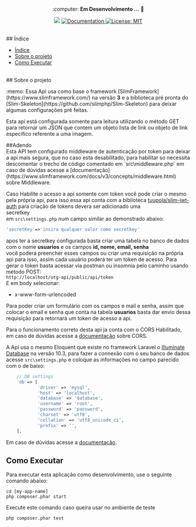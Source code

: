 <p align="center"> :computer: <strong>Em Desenvolvimento ...</strong> 🚧</p>
<p align="center"> 
   <img src="https://img.shields.io/badge/version-0.0.1-red.svg" />
  
  <a href="https://github.com/Flameuss">
    <img alt="Documentation" src="https://img.shields.io/badge/documentation-yes-brightgreen.svg" target="_blank" />
  </a>
 
 <a href="https://github.com/Flameuss">
    <img alt="License: MIT" src="https://img.shields.io/badge/License-MIT-blue.svg" target="_blank" />
  </a>
</p>
<br>
## Índice

- [Índice](#índice)
- [Sobre o projeto](#sobre-o-projeto)
- [Como Executar](#como-executar)


<br>
<a id="sobre-o-projeto"></a>
## Sobre o projeto<br>
<p>:memo: Essa Api usa como base o framework [SlimFramework](https://www.slimframework.com/) na versão <b>3</b> e a biblioteca pré pronta do [Slim-Skeleton](https://github.com/slimphp/Slim-Skeleton) para deixar algumas configurações pré feitas.</p>
<p>
Esta api está configurada somente para leitura utilizando o método GET para retornar um JSON que contem um objeto lista de link ou objeto de link especifico referente a uma imagem.
<a id="adendo"></a></p>
##Adendo<br>
Esta API tem configurado middleware de autenticação por token para deixar a api mais segura, que no caso esta desabilitado, para habilitar so necessita descomentar o trecho de código  comentado em `src\middleware.php` em caso de dúvidas acesse a [documentação](https://www.slimframework.com/docs/v3/concepts/middleware.html) sobre Middleware.

Caso Habilite o acesso a api somente com token você pode criar  o mesmo pela própria api,
para isso essa api conta com a biblioteca [tuupola/slim-jwt-auth](https://github.com/tuupola/slim-jwt-auth) para criação de tokens devera ser adicionado uma <br>secretkey</br> em `src\settings.php` num campo similar ao demonstrado abaixo:<br>

```php
'secretKey'=>'insira qualquer valor como secretkey'

```
apos ter a secretkey configurada basta criar uma tabela no banco de dados com o nome <b>usuarios</b> e os campos <b>id, nome, email, senha</b><br>
você poderá preencher esses campos ou criar uma requisição na própria api para isso, assim cada usuário poderá ter um token de acesso.
Para gerar o token basta acessar via postman ou insomnia pelo caminho usando método POST:<br> `http://localhost/otg-api/public/api/token` <br>
E em body selecionar:<br>  
* x-www-form-urlencoded<br> 

Para poder criar um formulário com os campos e mail e senha, assim que colocar o email e senha que conta na tabela <b>usuarios</b> basta dar envio dessa requisição para retornará um token de acesso a api.  

Para o funcionamento correto desta api ja conta com o CORS Habilitado, em caso de dúvidas acesse a [documentação](https://www.slimframework.com/docs/v3/cookbook/enable-cors.html) sobre CORS.

A Api usa o mesmo Eloquent que existe no framework Laravel o [Illuminate Database](https://github.com/illuminate/database) na versão 10.3, para fazer a connexão com o seu banco de dados acesse `src\settings.php` e coloque as informações no campo parecido com o de baixo:<br>
```php
	// DB settings
	'db'=> [
			'driver' => 'mysql',
			'host' => 'localhost',
			'database' => 'database',
			'username' => 'root',
			'password' => 'password',
			'charset' => 'utf8',
			'collation' => 'utf8_unicode_ci',
			'prefix' => '',
	],
``` 
 Em caso de dúvidas acesse a [documentação](https://laravel.com/docs/10.x/eloquent-resources#main-content).

 


<a id="executar"></a>

## Como Executar<br>

Para executar esta aplicação como desenvolvimento, use o seguinte comando abaixo:

	cd [my-app-name]
	php composer.phar start

Execute este comando caso queira usar no ambiente de teste

	php composer.phar test



